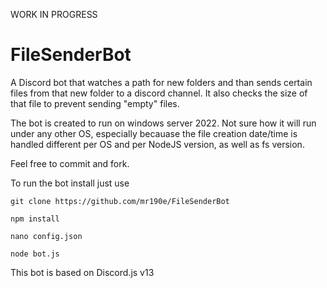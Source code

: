 WORK IN PROGRESS

# FileSenderBot
A Discord bot that watches a path for new folders and than sends certain files from that new folder to a discord channel. It also checks the size of that file to prevent sending "empty" files.

The bot is created to run on windows server 2022. Not sure how it will run under any other OS, especially becauase the file creation date/time is handled different per OS and per NodeJS version, as well as fs version.

Feel free to commit and fork.

To run the bot install just use

```
git clone https://github.com/mr190e/FileSenderBot

npm install

nano config.json

node bot.js
```
This bot is based on Discord.js v13
